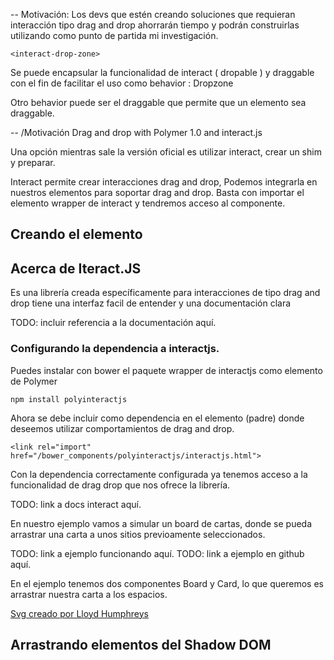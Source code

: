 -- Motivación:
Los devs que estén creando soluciones que requieran interacción tipo drag and drop ahorrarán tiempo y podrán construirlas utilizando como punto de partida mi investigación. 

	<interact-drop-zone>

Se puede encapsular la funcionalidad de interact ( dropable ) y draggable
con el fin de facilitar el uso
como behavior : Dropzone

Otro behavior puede ser el draggable que permite que un elemento sea draggable.


-- /Motivación
Drag and drop with Polymer 1.0 and interact.js

Una opción mientras sale la versión oficial es utilizar interact, crear un shim y preparar.

Interact permite crear interacciones drag and drop, Podemos integrarla en nuestros elementos para soportar drag and drop. Basta con importar el elemento wrapper de interact y tendremos acceso al componente.


## Creando el elemento

## Acerca de Iteract.JS

Es una librería creada específicamente para interacciones de tipo drag and drop
tiene una interfaz facil de entender y una documentación clara

TODO: incluir referencia a la documentación aquí.

### Configurando la dependencia a interactjs.

Puedes instalar con bower el paquete wrapper de interactjs como elemento de Polymer

	npm install polyinteractjs

Ahora se debe incluir como dependencia en el elemento (padre) donde deseemos utilizar comportamientos de drag and drop.

	<link rel="import" href="/bower_components/polyinteractjs/interactjs.html">

Con la dependencia correctamente configurada ya tenemos acceso a la funcionalidad de drag drop que nos ofrece la librería.

TODO: link a docs interact aquí.

En nuestro ejemplo vamos a simular un board de cartas, donde se pueda arrastrar una carta a unos sitios previoamente seleccionados.

TODO: link a ejemplo funcionando aquí.
TODO: link a ejemplo en github aquí.

En el ejemplo tenemos dos componentes Board y Card,
lo que queremos es arrastrar nuestra carta a los espacios.

[Svg creado por Lloyd Humphreys](https://thenounproject.com/Lloyd/)
 
## Arrastrando elementos del Shadow DOM

